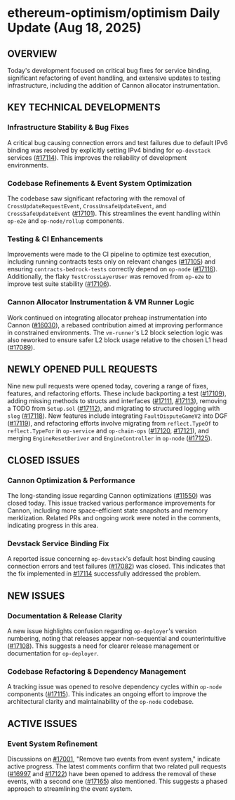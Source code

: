 # ethereum-optimism/optimism Daily Update (Aug 18, 2025)
## OVERVIEW 
Today's development focused on critical bug fixes for service binding, significant refactoring of event handling, and extensive updates to testing infrastructure, including the addition of Cannon allocator instrumentation.

## KEY TECHNICAL DEVELOPMENTS

### Infrastructure Stability & Bug Fixes
A critical bug causing connection errors and test failures due to default IPv6 binding was resolved by explicitly setting IPv4 binding for `op-devstack` services ([#17114](https://github.com/ethereum-optimism/optimism/pull/17114)). This improves the reliability of development environments.

### Codebase Refinements & Event System Optimization
The codebase saw significant refactoring with the removal of `CrossUpdateRequestEvent`, `CrossUnsafeUpdateEvent`, and `CrossSafeUpdateEvent` ([#17101](https://github.com/ethereum-optimism/optimism/pull/17101)). This streamlines the event handling within `op-e2e` and `op-node/rollup` components.

### Testing & CI Enhancements
Improvements were made to the CI pipeline to optimize test execution, including running contracts tests only on relevant changes ([#17105](https://github.com/ethereum-optimism/optimism/pull/17105)) and ensuring `contracts-bedrock-tests` correctly depend on `op-node` ([#17116](https://github.com/ethereum-optimism/optimism/pull/17116)). Additionally, the flaky `TestCrossLayerUser` was removed from `op-e2e` to improve test suite stability ([#17106](https://github.com/ethereum-optimism/optimism/pull/17106)).

### Cannon Allocator Instrumentation & VM Runner Logic
Work continued on integrating allocator preheap instrumentation into Cannon ([#16030](https://github.com/ethereum-optimism/optimism/pull/16030)), a rebased contribution aimed at improving performance in constrained environments. The `vm-runner`'s L2 block selection logic was also reworked to ensure safer L2 block usage relative to the chosen L1 head ([#17089](https://github.com/ethereum-optimism/optimism/pull/17089)).

## NEWLY OPENED PULL REQUESTS
Nine new pull requests were opened today, covering a range of fixes, features, and refactoring efforts. These include backporting a test ([#17109](https://github.com/ethereum-optimism/optimism/pull/17109)), adding missing methods to structs and interfaces ([#17111](https://github.com/ethereum-optimism/optimism/pull/17111), [#17113](https://github.com/ethereum-optimism/optimism/pull/17113)), removing a TODO from `Setup.sol` ([#17112](https://github.com/ethereum-optimism/optimism/pull/17112)), and migrating to structured logging with `slog` ([#17118](https://github.com/ethereum-optimism/optimism/pull/17118)). New features include integrating `FaultDisputeGameV2` into DGF ([#17119](https://github.com/ethereum-optimism/optimism/pull/17119)), and refactoring efforts involve migrating from `reflect.TypeOf` to `reflect.TypeFor` in `op-service` and `op-chain-ops` ([#17120](https://github.com/ethereum-optimism/optimism/pull/17120), [#17121](https://github.com/ethereum-optimism/optimism/pull/17121)), and merging `EngineResetDeriver` and `EngineController` in `op-node` ([#17125](https://github.com/ethereum-optimism/optimism/pull/17125)).

## CLOSED ISSUES

### Cannon Optimization & Performance
The long-standing issue regarding Cannon optimizations ([#11550](https://github.com/ethereum-optimism/optimism/issues/11550)) was closed today. This issue tracked various performance improvements for Cannon, including more space-efficient state snapshots and memory merklization. Related PRs and ongoing work were noted in the comments, indicating progress in this area.

### Devstack Service Binding Fix
A reported issue concerning `op-devstack`'s default host binding causing connection errors and test failures ([#17082](https://github.com/ethereum-optimism/optimism/issues/17082)) was closed. This indicates that the fix implemented in [#17114](https://github.com/ethereum-optimism/optimism/pull/17114) successfully addressed the problem.

## NEW ISSUES

### Documentation & Release Clarity
A new issue highlights confusion regarding `op-deployer`'s version numbering, noting that releases appear non-sequential and counterintuitive ([#17108](https://github.com/ethereum-optimism/optimism/issues/17108)). This suggests a need for clearer release management or documentation for `op-deployer`.

### Codebase Refactoring & Dependency Management
A tracking issue was opened to resolve dependency cycles within `op-node` components ([#17115](https://github.com/ethereum-optimism/optimism/issues/17115)). This indicates an ongoing effort to improve the architectural clarity and maintainability of the `op-node` codebase.

## ACTIVE ISSUES

### Event System Refinement
Discussions on [#17001](https://github.com/ethereum-optimism/optimism/issues/17001), "Remove two events from event system," indicate active progress. The latest comments confirm that two related pull requests ([#16997](https://github.com/ethereum-optimism/optimism/pull/16997) and [#17122](https://github.com/ethereum-optimism/optimism/pull/17122)) have been opened to address the removal of these events, with a second one ([#17165](https://github.com/ethereum-optimism/optimism/pull/17165)) also mentioned. This suggests a phased approach to streamlining the event system.